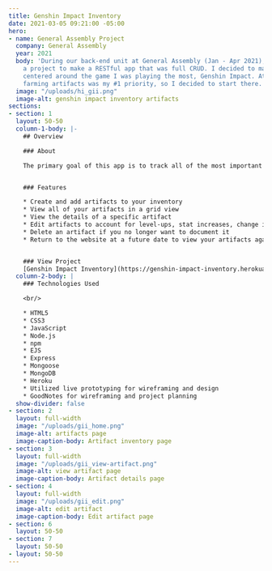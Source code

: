 ```yaml
---
title: Genshin Impact Inventory
date: 2021-03-05 09:21:00 -05:00
hero:
- name: General Assembly Project
  company: General Assembly
  year: 2021
  body: 'During our back-end unit at General Assembly (Jan - Apr 2021), we were assigned
    a project to make a RESTful app that was full CRUD. I decided to make something
    centered around the game I was playing the most, Genshin Impact. At the time,
    farming artifacts was my #1 priority, so I decided to start there.'
  image: "/uploads/hi_gii.png"
  image-alt: genshin impact inventory artifacts
sections:
- section: 1
  layout: 50-50
  column-1-body: |-
    ## Overview

    ### About

    The primary goal of this app is to track all of the most important items you have in your inventory. Version 1 focuses on artifacts. Artifacts are essential for making sure your character is strong and ready for whatever Teyvat has in store for them. We help you document and keep track of your artifacts so you can plan accordingly.


    ### Features

    * Create and add artifacts to your inventory
    * View all of your artifacts in a grid view
    * View the details of a specific artifact
    * Edit artifacts to account for level-ups, stat increases, change in equipped character, etc.
    * Delete an artifact if you no longer want to document it
    * Return to the website at a future date to view your artifacts again.


    ### View Project
    [Genshin Impact Inventory](https://genshin-impact-inventory.herokuapp.com/) - [GitHub](https://github.com/kirstengreen/genshin-impact-inventory)
  column-2-body: |
    ### Technologies Used

    <br/>

    * HTML5
    * CSS3
    * JavaScript
    * Node.js
    * npm
    * EJS
    * Express
    * Mongoose
    * MongoDB
    * Heroku
    * Utilized live prototyping for wireframing and design
    * GoodNotes for wireframing and project planning
  show-divider: false
- section: 2
  layout: full-width
  image: "/uploads/gii_home.png"
  image-alt: artifacts page
  image-caption-body: Artifact inventory page
- section: 3
  layout: full-width
  image: "/uploads/gii_view-artifact.png"
  image-alt: view artifact page
  image-caption-body: Artifact details page
- section: 4
  layout: full-width
  image: "/uploads/gii_edit.png"
  image-alt: edit artifact
  image-caption-body: Edit artifact page
- section: 6
  layout: 50-50
- section: 7
  layout: 50-50
- layout: 50-50
---
```


